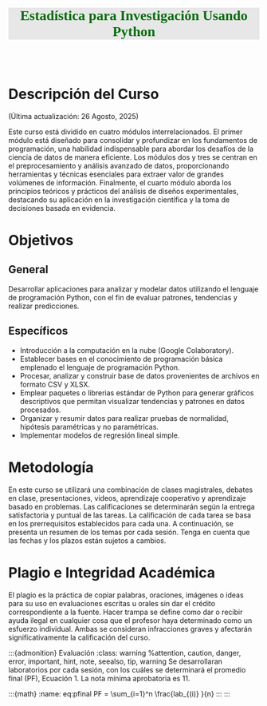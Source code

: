 <div class="alert alert-block alert-success" style="font-family:Times New Roman;color:#FFFFFF;background-color: #E7E7E7">
<h1 align="center"><span style="font-family:Times New Roman;color:#046D0B"><b>Estadística para Investigación Usando Python</b></span></h1>
</div>
<br><br>

# Descripción del Curso

(Última actualización: 26 Agosto, 2025)

  Este curso está dividido en cuatro módulos interrelacionados. El primer módulo está diseñado para consolidar y profundizar en los fundamentos de programación, una habilidad indispensable para abordar los desafíos de la ciencia de datos de manera eficiente. Los módulos dos y tres se centran en el preprocesamiento y análisis avanzado de datos, proporcionando herramientas y técnicas esenciales para extraer valor de grandes volúmenes de información.
Finalmente, el cuarto módulo aborda los principios teóricos y prácticos del análisis de diseños experimentales, destacando su aplicación en la investigación científica y la toma de decisiones basada en evidencia.


# Objetivos
## General
Desarrollar aplicaciones para analizar y modelar datos utilizando el lenguaje de programación Python, con el fin de evaluar patrones, tendencias y realizar predicciones.

## Específicos
- Introducción a la computación en la nube (Google Colaboratory).
- Establecer bases en el conocimiento de programación básica emplenado el lenguaje de programación Python.
- Procesar, analizar y construir base de datos provenientes de archivos en formato CSV y XLSX.
- Emplear paquetes o librerias estándar de Python para generar gráficos descriptivos que permitan visualizar tendencias y patrones en datos procesados.
- Organizar y resumir datos para realizar pruebas de normalidad, hipótesis paramétricas y no paramétricas.
- Implementar modelos de regresión lineal simple. 

# Metodología
En este curso se utilizará una combinación de clases magistrales, debates en clase, presentaciones, videos, aprendizaje cooperativo y aprendizaje basado en problemas. Las calificaciones se determinarán según la entrega satisfactoria y puntual de las tareas. La calificación de cada tarea se basa en los prerrequisitos establecidos para cada una. A continuación, se presenta un resumen de los temas por cada sesión. Tenga en cuenta que las fechas y los plazos están sujetos a cambios.

# Plagio e Integridad Académica
El plagio es la práctica de copiar palabras, oraciones, imágenes o ideas para su uso en evaluaciones escritas u orales sin dar el crédito correspondiente a la fuente. Hacer trampa se define como dar o recibir ayuda ilegal en cualquier cosa que el profesor haya determinado como un esfuerzo individual. Ambas se consideran infracciones graves y afectarán significativamente la calificación del curso. 

:::{admonition} Evaluación
:class: warning %attention, caution, danger, error, important, hint, note, seealso, tip, warning
Se desarrollaran laboratorios por cada sesión, con los cuáles se determinará el promedio final (PF), Ecuación 1. La nota mínima
aprobatoria es 11.

:::{math}
:name: eq:pfinal
 PF = \sum_{i=1}^n  \frac{lab_{(i)} }{n}
:::
:::
